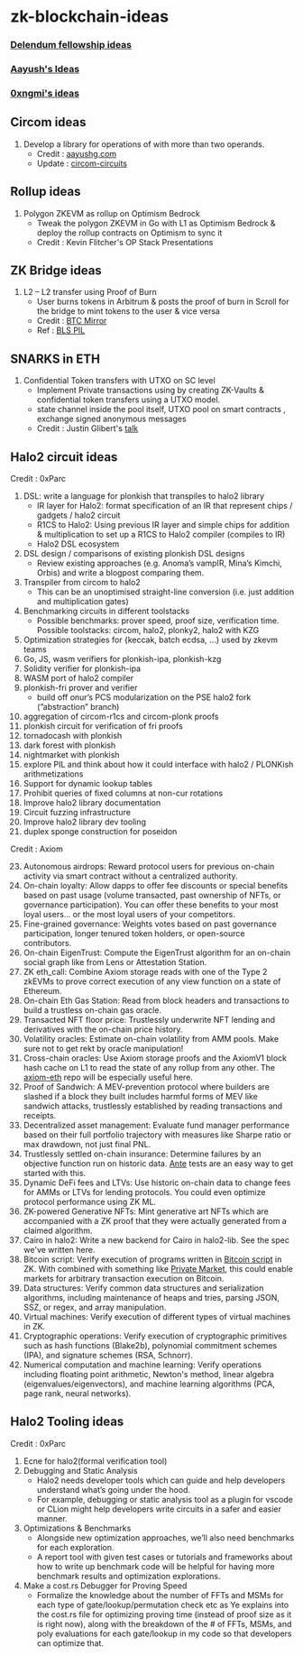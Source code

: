 # zk-blockchain-ideas

### [Delendum fellowship ideas](https://delendum.xyz/writings/2022-11-22-what-to-build-next-in-zero-knowledge.html)
### [Aayush's Ideas](https://github.com/Divide-By-0/ideas-for-projects-people-would-use#crypto-400-each)

### [0xngmi's ideas](https://github.com/0xngmi/ideas)



## Circom ideas
1. Develop a library for operations of with more than two operands.
   - Credit : [aayushg.com](https://aayushg.com/)
   - Update : [circom-circuits](https://github.com/nullity00/circom-circuits)

## Rollup ideas
1. Polygon ZKEVM as rollup on Optimism Bedrock 
   - Tweak the polygon ZKEVM in Go with L1 as Optimism Bedrock & deploy the rollup contracts on Optimism to sync it
   - Credit : Kevin Flitcher's OP Stack Presentations

## ZK Bridge ideas 

1. L2 – L2 transfer using Proof of Burn 
   - User burns tokens in Arbitrum & posts the proof of burn in Scroll for the bridge to mint tokens to the user & vice versa
   - Credit : [BTC Mirror](https://bitcoinmirror.org/)
   - Ref : [BLS PIL](https://devfolio.co/projects/bls-pil-865f)

## SNARKS in ETH

1. Confidential Token transfers with UTXO on SC level 
   - Implement Private transactions using by creating ZK-Vaults & confidential token transfers using a UTXO model.
   - state channel inside the pool itself, UTXO pool on smart contracts , exchange signed anonymous messages
   - Credit : Justin Glibert's [talk](https://youtu.be/3AOhH0mTmYM?t=2786)

## Halo2 circuit ideas 

Credit : 0xParc

1. DSL: write a language for plonkish that transpiles to halo2 library
   - IR layer for Halo2: format specification of an IR that represent chips / gadgets / halo2 circuit
   - R1CS to Halo2: Using previous IR layer and simple chips for addition & multiplication to set up a R1CS to Halo2 compiler (compiles to IR)
   - Halo2 DSL ecosystem
2. DSL design / comparisons of existing plonkish DSL designs
   - Review existing approaches (e.g. Anoma’s vampIR, Mina’s Kimchi, Orbis) and write a blogpost comparing them.
3. Transpiler from circom to halo2
   - This can be an unoptimised straight-line conversion (i.e. just addition and multiplication gates)
4. Benchmarking circuits in different toolstacks
   - Possible benchmarks: prover speed, proof size, verification time. Possible toolstacks: circom, halo2, plonky2, halo2 with KZG
6. Optimization strategies for {keccak, batch ecdsa, …} used by zkevm teams
7. Go, JS, wasm verifiers for plonkish-ipa, plonkish-kzg
8. Solidity verifier for plonkish-ipa
9. WASM port of halo2 compiler
10. plonkish-fri prover and verifier
    - build off onur’s PCS modularization on the PSE halo2 fork (”abstraction” branch)
11. aggregation of circom-r1cs and circom-plonk proofs
12. plonkish circuit for verification of fri proofs
13. tornadocash with plonkish
14. dark forest with plonkish
15. nightmarket with plonkish
16. explore PIL and think about how it could interface with halo2 / PLONKish arithmetizations
17. Support for dynamic lookup tables
18. Prohibit queries of fixed columns at non-cur rotations
19. Improve halo2 library documentation
20. Circuit fuzzing infrastructure
21. Improve halo2 library dev tooling
22. duplex sponge construction for poseidon

Credit : Axiom

23. Autonomous airdrops: Reward protocol users for previous on-chain activity via smart contract without a centralized authority. 
24. On-chain loyalty: Allow dapps to offer fee discounts or special benefits based on past usage (volume transacted, past ownership of NFTs, or governance participation). You can offer these benefits to your most loyal users... or the most loyal users of your competitors.
25. Fine-grained governance: Weights votes based on past governance participation, longer tenured token holders, or open-source contributors.
26. On-chain EigenTrust: Compute the EigenTrust algorithm for an on-chain social graph like from Lens or Attestation Station.
27. ZK eth_call: Combine Axiom storage reads with one of the Type 2 zkEVMs to prove correct execution of any view function on a state of Ethereum.
28. On-chain Eth Gas Station: Read from block headers and transactions to build a trustless on-chain gas oracle.
29. Transacted NFT floor price: Trustlessly underwrite NFT lending and derivatives with the on-chain price history.
30. Volatility oracles: Estimate on-chain volatility from AMM pools. Make sure not to get rekt by oracle manipulation!
31. Cross-chain oracles: Use Axiom storage proofs and the AxiomV1 block hash cache on L1 to read the state of any rollup from any other. The [axiom-eth](https://github.com/axiom-crypto/axiom-eth) repo will be especially useful here.
32. Proof of Sandwich: A MEV-prevention protocol where builders are slashed if a block they built includes harmful forms of MEV like sandwich attacks, trustlessly established by reading transactions and receipts.
33. Decentralized asset management: Evaluate fund manager performance based on their full portfolio trajectory with measures like Sharpe ratio or max drawdown, not just final PNL.
34. Trustlessly settled on-chain insurance: Determine failures by an objective function run on historic data. [Ante](https://www.ante.finance/) tests are an easy way to get started with this.
35. Dynamic DeFi fees and LTVs: Use historic on-chain data to change fees for AMMs or LTVs for lending protocols. You could even optimize protocol performance using ZK ML.
36. ZK-powered Generative NFTs: Mint generative art NFTs which are accompanied with a ZK proof that they were actually generated from a claimed algorithm.
37. Cairo in halo2: Write a new backend for Cairo in halo2-lib. See the spec we've written here.
38. Bitcoin script: Verify execution of programs written in [Bitcoin script](https://en.bitcoin.it/wiki/Script) in ZK. With combined with something like [Private Market](https://www.privatemarket.dev/), this could enable markets for arbitrary transaction execution on Bitcoin.
39. Data structures: Verify common data structures and serialization algorithms, including maintenance of heaps and tries, parsing JSON, SSZ, or regex, and array manipulation.
40. Virtual machines: Verify execution of different types of virtual machines in ZK.
41. Cryptographic operations: Verify execution of cryptographic primitives such as hash functions (Blake2b), polynomial commitment schemes (IPA), and signature schemes (RSA, Schnorr).
42. Numerical computation and machine learning: Verify operations including floating point arithmetic, Newton's method, linear algebra (eigenvalues/eigenvectors), and machine learning algorithms (PCA, page rank, neural networks).

## Halo2 Tooling ideas

Credit : 0xParc

1. Ecne for halo2(formal verification tool)
2. Debugging and Static Analysis
   - Halo2 needs developer tools which can guide and help developers understand what’s going under the hood.
   - For example, debugging or static analysis tool as a plugin for vscode or CLion might help developers write circuits in a safer and easier manner.
3. Optimizations & Benchmarks
   - Alongside new optimization approaches, we’ll also need benchmarks for each exploration.
   - A report tool with given test cases or tutorials and frameworks about how to write up benchmark code will be helpful for having more benchmark results and optimization explorations.
4. Make a cost.rs Debugger for Proving Speed
   - Formalize the knowledge about the number of FFTs and MSMs for each type of gate/lookup/permutation check etc as Ye explains into the cost.rs file for optimizing proving time (instead of proof size as it is right now), along with the breakdown of the # of FFTs, MSMs, and poly evaluations for each gate/lookup in my code so that developers can optimize that.






